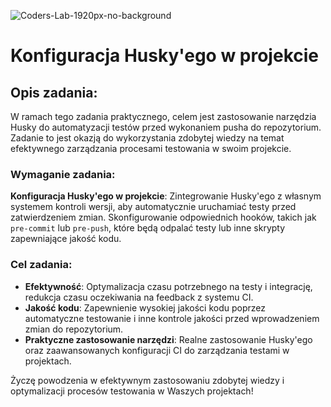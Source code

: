 ![Coders-Lab-1920px-no-background](https://user-images.githubusercontent.com/30623667/104709394-2cabee80-571f-11eb-9518-ea6a794e558e.png)


# Konfiguracja Husky'ego w projekcie

## Opis zadania:
W ramach tego zadania praktycznego, celem jest zastosowanie narzędzia Husky do automatyzacji testów przed wykonaniem pusha do repozytorium. Zadanie to jest okazją do wykorzystania zdobytej wiedzy na temat efektywnego zarządzania procesami testowania w swoim projekcie.

### Wymaganie zadania:
**Konfiguracja Husky'ego w projekcie**: Zintegrowanie Husky'ego z własnym systemem kontroli wersji, aby automatycznie uruchamiać testy przed zatwierdzeniem zmian. Skonfigurowanie odpowiednich hooków, takich jak `pre-commit` lub `pre-push`, które będą odpalać testy lub inne skrypty zapewniające jakość kodu.

### Cel zadania:
- **Efektywność**: Optymalizacja czasu potrzebnego na testy i integrację, redukcja czasu oczekiwania na feedback z systemu CI.
- **Jakość kodu**: Zapewnienie wysokiej jakości kodu poprzez automatyczne testowanie i inne kontrole jakości przed wprowadzeniem zmian do repozytorium.
- **Praktyczne zastosowanie narzędzi**: Realne zastosowanie Husky'ego oraz zaawansowanych konfiguracji CI do zarządzania testami w projektach.

Życzę powodzenia w efektywnym zastosowaniu zdobytej wiedzy i optymalizacji procesów testowania w Waszych projektach!